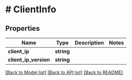 # # ClientInfo

## Properties

Name | Type | Description | Notes
------------ | ------------- | ------------- | -------------
**client_ip** | **string** |  |
**client_ip_version** | **string** |  |

[[Back to Model list]](../../README.md#models) [[Back to API list]](../../README.md#endpoints) [[Back to README]](../../README.md)
